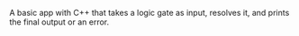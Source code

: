 A basic app with C++ that takes a logic gate as input, resolves it, and prints the final output or an 
error. 
